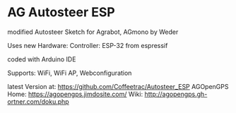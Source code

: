 # AG Autosteer ESP

modified Autosteer Sketch for Agrabot, AGmono
by Weder

Uses new Hardware:
Controller: ESP-32 from espressif

coded with Arduino IDE

Supports: WiFi, WiFi AP, Webconfiguration 


latest Version at: https://github.com/Coffeetrac/Autosteer_ESP
AGOpenGPS Home:    https://agopengps.jimdosite.com/
Wiki:              http://agopengps.gh-ortner.com/doku.php
